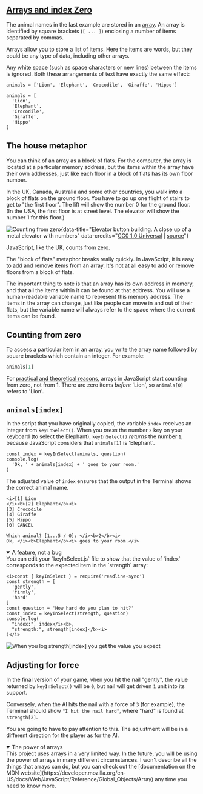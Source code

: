 <!-- Arrays and index zero -->
<section
  id="arrays-and-index-zero"
  aria-labelledby="arrays-and-index-zero"
  data-item="Arrays and index Zero"
>
  <h2><a href="#arrays-and-index-zero">Arrays and index Zero</a></h2>
  
The animal names in the last example are stored in an [array](https://developer.mozilla.org/en-US/docs/Web/JavaScript/Reference/Global_Objects/Array). An array is identified by square brackets (`[ ... ]`) enclosing a number of items separated by commas.

Arrays allow you to store a list of items. Here the items are words, but they could be any type of data, including other arrays.

Any white space (such as space characters or new lines) between the items is ignored. Both these arrangements of text have exactly the same effect:

```js-w
animals = ['Lion', 'Elephant', 'Crocodile', 'Giraffe', 'Hippo']
```

```js-w
animals = [
  'Lion',
  'Elephant',
  'Crocodile',
  'Giraffe',
  'Hippo'
]
```

## The house metaphor

You can think of an array as a block of flats. For the computer, the array is located at a particular memory address, but the items within the array have their own addresses, just like each floor in a block of flats has its own floor number.

In the UK, Canada, Australia and some other countries, you walk into a block of flats on the ground floor. You have to go up one flight of stairs to get to "the first floor". The lift will show the number 0 for the ground floor. (In the USA, the first floor is at street level. The elevator will show the number 1 for this floor.)

![Counting from zero](images/UKLiftNumbers.jpg){data-title="Elevator button building. A close up of a metal elevator with numbers" data-credits="[CC0 1.0 Universal](https://creativecommons.org/publicdomain/zero/1.0/deed.en) | [source](https://garystockbridge617.getarchive.net/media/elevator-button-building-architecture-buildings-035b05)"}

JavaScript, like the UK, counts from zero.

The "block of flats" metaphor breaks really quickly. In JavaScript, it is easy to add and remove items from an array. It's not at all easy to add or remove floors from a block of flats.

The important thing to note is that an array has its own address in memory, and that all the items within it can be found at that address. You will use a human-readable variable name to represent this memory address. The items in the array can change, just like people can move in and out of their flats, but the variable name will always refer to the space where the current items can be found.

## Counting from zero

To access a particular item in an array, you write the array name followed by square brackets which contain an integer. For example:

```javascript
animals[1]
```

For [practical and theoretical reasons](https://en.wikipedia.org/wiki/Zero-based_numbering), arrays in JavaScript start counting from zero, not from 1. There are zero items _before_ 'Lion', so `animals[0]` refers to 'Lion'.

## `animals[index]`

In the script that you have originally copied, the variable `index` receives an integer from `keyInSelect()`. When you _press_ the number `2` key on your keyboard (to select the Elephant), `keyInSelect()` _returns_ the number `1`, because JavaScript considers that `animals[1]` is 'Elephant'.

```javascript-#7
const index = keyInSelect(animals, question)
console.log(
  'Ok, ' + animals[index] + ' goes to your room.'
)
```
The adjusted value of `index` ensures that the output in the Terminal shows the correct animal name.

```tex-w
<i>[1] Lion  
</i><b>[2] Elephant</b><i>  
[3] Crocodile  
[4] Giraffe  
[5] Hippo  
[0] CANCEL  
 
Which animal? [1...5 / 0]: </i><b>2</b><i>  
Ok, </i><b>Elephant</b><i> goes to your room.</i>
```

<details class="sandbox" open>
<summary>A feature, not a bug</summary>
You can edit your `keyInSelect.js` file to show that the value of `index` corresponds to the expected item in the `strength` array:

```javascript-
<i>const { keyInSelect } = require('readline-sync')
const strength = [
  'gently',
  'firmly',
  'hard'
]
const question = 'How hard do you plan to hit?'
const index = keyInSelect(strength, question)
console.log(
  "index:", index</i><b>,
  "strength:", strength[index]</b><i>
)</i>
```

![When you log `strength[index]` you get the value you expect](images/strengthFirmly.webp)

</details>

## Adjusting for force

In the final version of your game, vhen you hit the nail "gently", the value returned by `keyInSelect()` will be `0`, but nail will get driven `1` unit into its support.

Conversely, when the AI hits the nail with a force of `3` (for example), the Terminal should show `"I hit the nail hard"`, where "hard" is found at `strength[2]`.

You are going to have to pay attention to this. The adjustment will be in a different direction for the player as for the AI.

<details class="pivot" open>
<summary>The power of arrays </summary>
This project uses arrays in a very limited way. In the future, you will be using the power of arrays in many different circumstances. I won't describe all the things that arrays can do, but you can check out the [documentation on the MDN website](https://developer.mozilla.org/en-US/docs/Web/JavaScript/Reference/Global_Objects/Array) any time you need to know more.

</details>

</section>
